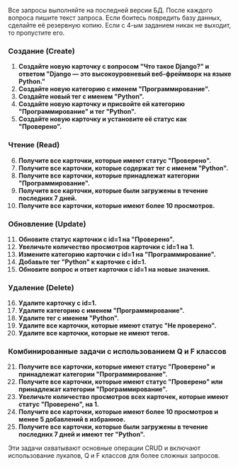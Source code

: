 Все запросы выполняйте на последней версии БД.
После каждого вопроса пишите текст запроса.
Если боитесь повредить базу данных, сделайте её резервную копию.
Если с 4-ым заданием никак не выходит, то пропустите его.

### Создание (Create)
1. **Создайте новую карточку с вопросом "Что такое Django?" и ответом "Django — это высокоуровневый веб-фреймворк на языке Python."**
2. **Создайте новую категорию с именем "Программирование".**
3. **Создайте новый тег с именем "Python".**
4. **Создайте новую карточку и присвойте ей категорию "Программирование" и тег "Python".**
5. **Создайте новую карточку и установите её статус как "Проверено".**

### Чтение (Read)
6. **Получите все карточки, которые имеют статус "Проверено".**
7. **Получите все карточки, которые содержат тег с именем "Python".**
8. **Получите все карточки, которые принадлежат категории "Программирование".**
9. **Получите все карточки, которые были загружены в течение последних 7 дней.**
10. **Получите все карточки, которые имеют более 10 просмотров.**

### Обновление (Update)
11. **Обновите статус карточки с id=1 на "Проверено".**
12. **Увеличьте количество просмотров карточки с id=1 на 1.**
13. **Измените категорию карточки с id=1 на "Программирование".**
14. **Добавьте тег "Python" к карточке с id=1.**
15. **Обновите вопрос и ответ карточки с id=1 на новые значения.**

### Удаление (Delete)
16. **Удалите карточку с id=1.**
17. **Удалите категорию с именем "Программирование".**
18. **Удалите тег с именем "Python".**
19. **Удалите все карточки, которые имеют статус "Не проверено".**
20. **Удалите все карточки, которые не имеют тегов.**

### Комбинированные задачи с использованием Q и F классов
21. **Получите все карточки, которые имеют статус "Проверено" и принадлежат категории "Программирование".**
22. **Получите все карточки, которые имеют статус "Проверено" или принадлежат категории "Программирование".**
23. **Увеличьте количество просмотров всех карточек, которые имеют статус "Проверено", на 1.**
24. **Получите все карточки, которые имеют более 10 просмотров и менее 5 добавлений в избранное.**
25. **Получите все карточки, которые были загружены в течение последних 7 дней и имеют тег "Python".**

Эти задачи охватывают основные операции CRUD и включают использование лукапов, Q и F классов для более сложных запросов.
